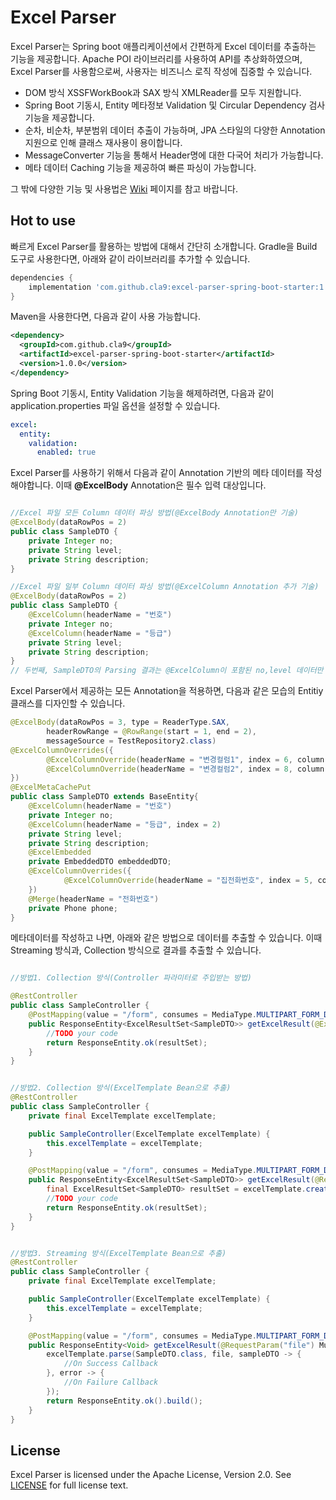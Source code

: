 Excel Parser
===

Excel Parser는 Spring boot 애플리케이션에서 간편하게 Excel 데이터를 추출하는 기능을 제공합니다.
Apache POI 라이브러리를 사용하여 API를 추상화하였으며, Excel Parser를 사용함으로써, 사용자는 비즈니스 로직 작성에 집중할 수 있습니다.

- DOM 방식 XSSFWorkBook과 SAX 방식 XMLReader를 모두 지원합니다.
- Spring Boot 기동시, Entity 메타정보 Validation 및 Circular Dependency 검사 기능을 제공합니다.
- 순차, 비순차, 부분범위 데이터 추출이 가능하며, JPA 스타일의 다양한 Annotation 지원으로 인해 클래스 재사용이 용이합니다.
- MessageConverter 기능을 통해서 Header명에 대한 다국어 처리가 가능합니다.
- 메타 데이터 Caching 기능을 제공하여 빠른 파싱이 가능합니다.

그 밖에 다양한 기능 및 사용법은 [Wiki](https://github.com/cla9/excel-parser-spring-boot-starter/wiki) 페이지를 참고 바랍니다.

Hot to use
---

빠르게 Excel Parser를 활용하는 방법에 대해서 간단히 소개합니다.
Gradle을 Build 도구로 사용한다면, 아래와 같이 라이브러리를 추가할 수 있습니다.


```groovy
dependencies {
    implementation 'com.github.cla9:excel-parser-spring-boot-starter:1.0.0'
}    
```


Maven을 사용한다면, 다음과 같이 사용 가능합니다.


```xml
<dependency>
  <groupId>com.github.cla9</groupId>
  <artifactId>excel-parser-spring-boot-starter</artifactId>
  <version>1.0.0</version>
</dependency>
```


Spring Boot 기동시, Entity Validation 기능을 해제하려면, 다음과 같이 application.properties 파일 옵션을 설정할 수 있습니다.    


```yaml
excel:
  entity:
    validation:
      enabled: true
```

Excel Parser를 사용하기 위해서 다음과 같이 Annotation 기반의 메타 데이터를 작성해야합니다. 이때 __@ExcelBody__ Annotation은 필수 입력 대상입니다.  

```java

//Excel 파일 모든 Column 데이터 파싱 방법(@ExcelBody Annotation만 기술)
@ExcelBody(dataRowPos = 2)
public class SampleDTO {
    private Integer no;
    private String level;
    private String description;
}

//Excel 파일 일부 Column 데이터 파싱 방법(@ExcelColumn Annotation 추가 기술)
@ExcelBody(dataRowPos = 2)
public class SampleDTO {
    @ExcelColumn(headerName = "번호")
    private Integer no;
    @ExcelColumn(headerName = "등급")
    private String level;
    private String description;
}
// 두번째, SampleDTO의 Parsing 결과는 @ExcelColumn이 포함된 no,level 데이터만 추출됨
```


Excel Parser에서 제공하는 모든 Annotation을 적용하면, 다음과 같은 모습의 Entitiy 클래스를 디자인할 수 있습니다.  


```java
@ExcelBody(dataRowPos = 3, type = ReaderType.SAX,
        headerRowRange = @RowRange(start = 1, end = 2),
        messageSource = TestRepository2.class)
@ExcelColumnOverrides({
        @ExcelColumnOverride(headerName = "변경컬럼1", index = 6, column = @ExcelColumn(headerName = "기존컬럼1", index = 10)),
        @ExcelColumnOverride(headerName = "변경컬럼2", index = 8, column = @ExcelColumn(headerName = "기존컬럼2", index = 10)),
})
@ExcelMetaCachePut
public class SampleDTO extends BaseEntity{
    @ExcelColumn(headerName = "번호")
    private Integer no;
    @ExcelColumn(headerName = "등급", index = 2)
    private String level;
    private String description;
    @ExcelEmbedded
    private EmbeddedDTO embeddedDTO;
    @ExcelColumnOverrides({
            @ExcelColumnOverride(headerName = "집전화번호", index = 5, column = @ExcelColumn(headerName = "휴대전화번호", index = 4)),
    })
    @Merge(headerName = "전화번호")
    private Phone phone;
}
```

메타데이터를 작성하고 나면, 아래와 같은 방법으로 데이터를 추출할 수 있습니다. 이때 Streaming 방식과, Collection 방식으로 결과를 추출할 수 있습니다.

```java

//방법1. Collection 방식(Controller 파라미터로 주입받는 방법)

@RestController
public class SampleController {
    @PostMapping(value = "/form", consumes = MediaType.MULTIPART_FORM_DATA_VALUE)
    public ResponseEntity<ExcelResultSet<SampleDTO>> getExcelResult(@ExcelRequestBody ExcelResultSet<ExcelDTO> resultSet) {
        //TODO your code
        return ResponseEntity.ok(resultSet);
    }
}


//방법2. Collection 방식(ExcelTemplate Bean으로 추출)
@RestController
public class SampleController {
    private final ExcelTemplate excelTemplate;

    public SampleController(ExcelTemplate excelTemplate) {
        this.excelTemplate = excelTemplate;
    }

    @PostMapping(value = "/form", consumes = MediaType.MULTIPART_FORM_DATA_VALUE)
    public ResponseEntity<ExcelResultSet<SampleDTO>> getExcelResult(@RequestParam("file") MultipartFile file) {
        final ExcelResultSet<SampleDTO> resultSet = excelTemplate.createResultSet(SampleDTO.class, file);
        //TODO your code
        return ResponseEntity.ok(resultSet);
    }
}


//방법3. Streaming 방식(ExcelTemplate Bean으로 추출)
@RestController
public class SampleController {
    private final ExcelTemplate excelTemplate;

    public SampleController(ExcelTemplate excelTemplate) {
        this.excelTemplate = excelTemplate;
    }

    @PostMapping(value = "/form", consumes = MediaType.MULTIPART_FORM_DATA_VALUE)
    public ResponseEntity<Void> getExcelResult(@RequestParam("file") MultipartFile file) {
        excelTemplate.parse(SampleDTO.class, file, sampleDTO -> {
            //On Success Callback
        }, error -> {
            //On Failure Callback
        });
        return ResponseEntity.ok().build();
    }
}
```

License
---
Excel Parser is licensed under the Apache License, Version 2.0. See [LICENSE](https://github.com/cla9/excel-parser-spring-boot-starter/blob/master/LICENSE) for full license text.
